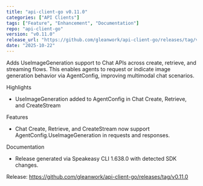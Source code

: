 ```yaml
---
title: "api-client-go v0.11.0"
categories: ["API Clients"]
tags: ["Feature", "Enhancement", "Documentation"]
repo: "api-client-go"
version: "v0.11.0"
release_url: "https://github.com/gleanwork/api-client-go/releases/tag/v0.11.0"
date: "2025-10-22"
---
```

Adds UseImageGeneration support to Chat APIs across create, retrieve, and streaming flows. This enables agents to request or indicate image generation behavior via AgentConfig, improving multimodal chat scenarios.

Highlights
- UseImageGeneration added to AgentConfig in Chat Create, Retrieve, and CreateStream

Features
- Chat Create, Retrieve, and CreateStream now support AgentConfig.UseImageGeneration in requests and responses.

Documentation
- Release generated via Speakeasy CLI 1.638.0 with detected SDK changes.

Release: https://github.com/gleanwork/api-client-go/releases/tag/v0.11.0